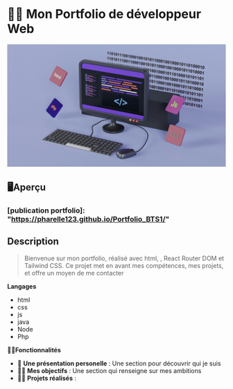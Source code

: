 #   👩‍💻 Mon Portfolio de développeur Web
![alt text](growtika-yGQmjh2uOTg-unsplash.jpg)

## 🖥️Aperçu
  ### [publication portfolio]: "https://pharelle123.github.io/Portfolio_BTS1/"
## Description


>Bienvenue sur mon portfolio, réalisé avec html, , React Router DOM et Tailwind CSS. Ce projet met en avant mes compétences, mes projets, et offre un moyen de me contacter

**Langages**
 * html
 * css
 * js
 * java
 * Node
 * Php

🚀🚀**Fonctionnalités**
* 👧 **Une présentation personelle** : Une section pour découvrir qui je suis
* 🧑‍🚀 **Mes objectifs** : Une section qui renseigne sur mes ambitions
* 👩‍🎓 **Projets réalisés** : 

